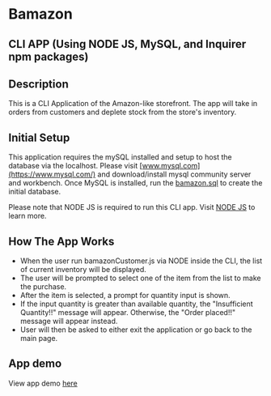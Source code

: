 # Bamazon
## CLI APP (Using NODE JS, MySQL, and Inquirer npm packages)

## Description

This is a CLI Application of the Amazon-like storefront. The app will take in orders from customers and deplete stock from the store's inventory. 

## Initial Setup

This application requires the mySQL installed and setup to host the database via the localhost. Please visit [www.mysql.com](https://www.mysql.com/) and download/install mysql community server and workbench.
Once MySQL is installed, run the [bamazon.sql](https://github.com/mearatjames/bamazon/blob/dev/bamazon.sql) to create the initial database.

Please note that NODE JS is required to run this CLI app. Visit [NODE JS](https://nodejs.org/en/) to learn more.

## How The App Works

- When the user run bamazonCustomer.js via NODE inside the CLI, the list of current inventory will be displayed. 
- The user will be prompted to select one of the item from the list to make the purchase. 
- After the item is selected, a prompt for quantity input is shown.
- If the input quantity is greater than available quantity, the "Insufficient Quantity!!" message will appear. Otherwise, the "Order placed!!" message will appear instead.
- User will then be asked to either exit the application or go back to the main page.

## App demo

View app demo [here](https://drive.google.com/file/d/1u6HlF6i4XTrmaTuMl3-TU-Adq6Ph40dr/view)

